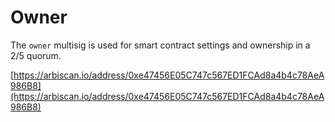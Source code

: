# Owner

The `owner` multisig is used for smart contract settings and ownership in a 2/5 quorum.

[https://arbiscan.io/address/0xe47456E05C747c567ED1FCAd8a4b4c78AeA986B8](https://arbiscan.io/address/0xe47456E05C747c567ED1FCAd8a4b4c78AeA986B8)
